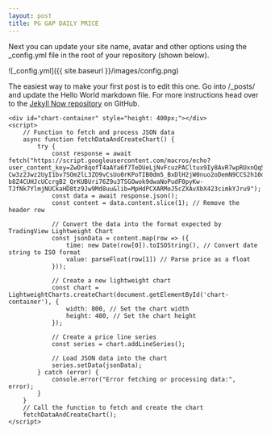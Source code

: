```yaml
---
layout: post
title: PG GAP DAILY PRICE
---
```


Next you can update your site name, avatar and other options using the _config.yml file in the root of your repository (shown below).

![_config.yml]({{ site.baseurl }}/images/config.png)

The easiest way to make your first post is to edit this one. Go into /_posts/ and update the Hello World markdown file. For more instructions head over to the [Jekyll Now repository](https://github.com/barryclark/jekyll-now) on GitHub.

<script src="https://unpkg.com/lightweight-charts/dist/lightweight-charts.standalone.production.js"></script>
<!-- Create a container for the chart -->
    <div id="chart-container" style="height: 400px;"></div>
    <script>
        // Function to fetch and process JSON data
        async function fetchDataAndCreateChart() {
            try {
                const response = await fetch("https://script.googleusercontent.com/macros/echo?user_content_key=ZwOr8qofT4aAYa6f7TeDUeLjNvFcuzPACltux9Iy8AvR7wpRUxnQq5-Cw3z2Jwz2UyI1bv7SOm2lL3ZO9vCsUo0rKPoTIB0dm5_BxDlH2jW0nuo2oDemN9CCS2h10ox_1xSncGQajx_ryfhECjZEnLHDApemIiB2a_37c7hbCbCx-b8Z4CUHJcUCcrgB2_QrKUBUri76Z9u3TSGOwok9dwaNoPudF0pyKw-TJfNk7YlmjNUCkaHD8tz9Jw9Md8uu&lib=MpHdPCXARMoJ5cZXAvXbX423cimkYJru9");
                const data = await response.json();
                const content = data.content.slice(1); // Remove the header row

                // Convert the data into the format expected by TradingView Lightweight Chart
                const jsonData = content.map(row => ({
                    time: new Date(row[0]).toISOString(), // Convert date string to ISO format
                    value: parseFloat(row[1]) // Parse price as a float
                }));

                // Create a new lightweight chart
                const chart = LightweightCharts.createChart(document.getElementById('chart-container'), {
                    width: 800, // Set the chart width
                    height: 400, // Set the chart height
                });

                // Create a price line series
                const series = chart.addLineSeries();

                // Load JSON data into the chart
                series.setData(jsonData);
            } catch (error) {
                console.error("Error fetching or processing data:", error);
            }
        }
        // Call the function to fetch and create the chart
        fetchDataAndCreateChart();
    </script>